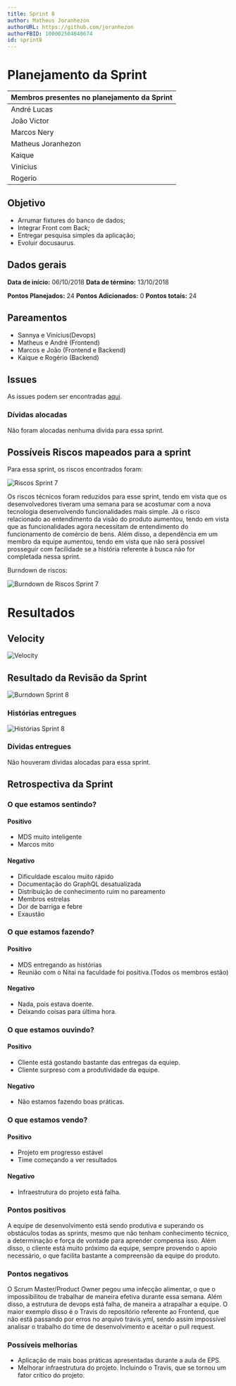 ```yaml
---
title: Sprint 8
author: Matheus Joranhezon
authorURL: https://github.com/joranhezon
authorFBID: 100002504848674
id: sprint8
---
```


# Planejamento da Sprint

| Membros presentes no planejamento da Sprint  |
|---------------------|
| André Lucas  |
| João Victor  |
| Marcos Nery  |
| Matheus Joranhezon   |
| Kaique   |
| Vinicius   |
| Rogerio |

## Objetivo

- Arrumar fixtures do banco de dados;
- Integrar Front com Back;
- Entregar pesquisa simples da aplicação;
- Evoluir docusaurus.

## Dados gerais

**Data de início:** 06/10/2018
**Data de término:** 13/10/2018

**Pontos Planejados:** 24
**Pontos Adicionados:** 0
**Pontos totais:** 24


## Pareamentos
- Sannya e Vinícius(Devops)
- Matheus e André (Frontend)
- Marcos e João (Frontend e Backend)
- Kaique e Rogério (Backend)


## Issues

As issues podem ser encontradas [aqui](https://github.com/fga-eps-mds/2018.2-ComexStat/milestone/11).


### Dívidas alocadas

Não foram alocadas nenhuma divída para essa sprint.

## Possíveis Riscos mapeados para a sprint

Para essa sprint, os riscos encontrados foram:

![Riscos Sprint 7](https://fga-eps-mds.github.io/2018.2-ComexStat/img/sprints/sprint8/riscos.png)

Os riscos técnicos foram reduzidos para esse sprint, tendo em vista que os desenvolvedores tiveram uma semana para se acostumar com a nova tecnologia desenvolvendo funcionalidades mais simple. Já o risco relacionado ao entendimento da visão do produto aumentou, tendo em vista que as funcionalidades agora necessitam de entendimento do funcionamento de comércio de bens. Além disso, a dependência em um membro da equipe aumentou, tendo em vista que não será possível prosseguir com facilidade se a história referente à busca não for completada nessa sprint.

Burndown de riscos:

![Burndown de Riscos Sprint 7](https://fga-eps-mds.github.io/2018.2-ComexStat/img/sprints/sprint8/burndownriscos.png)


# Resultados

## Velocity

![Velocity](https://fga-eps-mds.github.io/2018.2-ComexStat/img/sprints/sprint8/velocity.png)


## Resultado da Revisão da Sprint

![Burndown Sprint 8](https://fga-eps-mds.github.io/2018.2-ComexStat/img/sprints/sprint8/burndownsprint8.png)


### Histórias entregues

![Histórias Sprint 8](https://fga-eps-mds.github.io/2018.2-ComexStat/img/sprints/sprint8/entreguessprint8.png)


### Dívidas entregues

Não houveram dívidas alocadas para essa sprint.


## Retrospectiva da Sprint

### O que estamos sentindo?

#### Positivo
- MDS muito inteligente
- Marcos mito

#### Negativo
- Dificuldade escalou muito rápido
- Documentação do GraphQL desatualizada
- Distribuição de conhecimento ruim no pareamento
- Membros estrelas
- Dor de barriga e febre
- Exaustão

### O que estamos fazendo?

#### Positivo
- MDS entregando as histórias
- Reunião com o Nitai na faculdade foi positiva.(Todos os membros estão)

#### Negativo
- Nada, pois estava doente.
- Deixando coisas para última hora.

### O que estamos ouvindo?

#### Positivo
- Cliente está gostando bastante das entregas da equiep.
- Cliente surpreso com a produtividade da equipe.

#### Negativo
- Não estamos fazendo boas práticas.



### O que estamos vendo?

#### Positivo
- Projeto em progresso estável
- Time começando a ver resultados

#### Negativo
- Infraestrutura do projeto está falha.



### Pontos positivos

A equipe de desenvolvimento está sendo produtiva e superando os obstáculos todas as sprints, mesmo que não tenham conhecimento técnico, a determinação e força de vontade para aprender compensa isso. Além disso, o cliente está muito próximo da equipe, sempre provendo o apoio necessário, o que facilita bastante a compreensão da equipe do produto.


### Pontos negativos

O Scrum Master/Product Owner pegou uma infecção alimentar, o que o impossibilitou de trabalhar de maneira efetiva durante essa semana. Além disso, a estrutura de devops está falha, de maneira a atrapalhar a equipe. O maior exemplo disso é o Travis do repositório referente ao Frontend, que não está passando por erros no arquivo travis.yml, sendo assim impossível analisar o trabalho do time de desenvolvimento e aceitar o pull request.

### Possíveis melhorias

- Aplicação de mais boas práticas apresentadas durante a aula de EPS.
- Melhorar infraestrutura do projeto. Incluindo o Travis, que se tornou um fator crítico do projeto.
